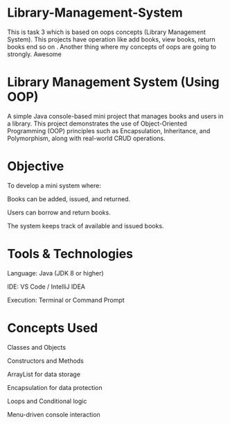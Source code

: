 # Library-Management-System
This is task 3 which is based on oops concepts  (Library Management System). This projects have operation like add books, view books, return books end so on . Another thing where my concepts of oops are going to strongly. Awesome 

# Library Management System (Using OOP)

A simple Java console-based mini project that manages books and users in a library.
This project demonstrates the use of Object-Oriented Programming (OOP) principles such as Encapsulation, Inheritance, and Polymorphism, along with real-world CRUD operations.

# Objective

To develop a mini system where:

Books can be added, issued, and returned.

Users can borrow and return books.

The system keeps track of available and issued books.

# Tools & Technologies

Language: Java (JDK 8 or higher)

IDE: VS Code / IntelliJ IDEA

Execution: Terminal or Command Prompt

# Concepts Used

Classes and Objects

Constructors and Methods

ArrayList for data storage

Encapsulation for data protection

Loops and Conditional logic

Menu-driven console interaction
